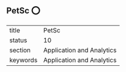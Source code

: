 ## PetSc :o:


|          |                           |
| -------- | ------------------------- |
| title    | PetSc                     | 
| status   | 10                        |
| section  | Application and Analytics |
| keywords | Application and Analytics |





